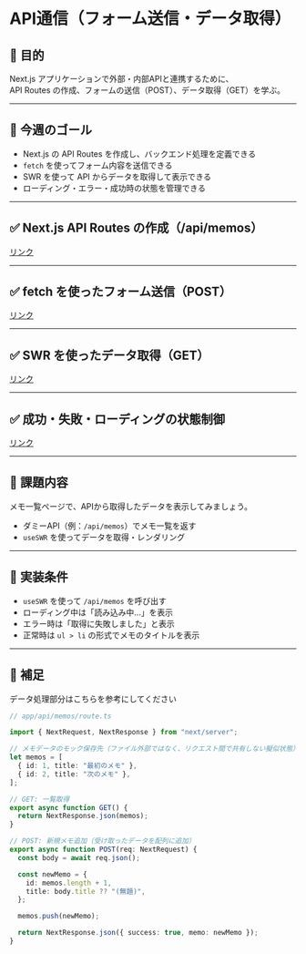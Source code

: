 # API通信（フォーム送信・データ取得）

## 🎯 目的

Next.js アプリケーションで外部・内部APIと連携するために、  
API Routes の作成、フォームの送信（POST）、データ取得（GET）を学ぶ。

---

## 🎯 今週のゴール

- Next.js の API Routes を作成し、バックエンド処理を定義できる
- `fetch` を使ってフォーム内容を送信できる
- SWR を使って API からデータを取得して表示できる
- ローディング・エラー・成功時の状態を管理できる

---

## ✅ Next.js API Routes の作成（/api/memos）

[リンク](Next.js%20API%20Routes%20の作成.md)  

---

## ✅ fetch を使ったフォーム送信（POST）

[リンク](fetch%20を使ったフォーム送信（POST）.md)  

---

## ✅ SWR を使ったデータ取得（GET）

[リンク](SWR%20を使ったデータ取得（GET）.md)  

---

## ✅ 成功・失敗・ローディングの状態制御

[リンク](ローディング・エラー・成功時の状態制御.md)  

---

## 🔹 課題内容

メモ一覧ページで、APIから取得したデータを表示してみましょう。

- ダミーAPI（例：`/api/memos`）でメモ一覧を返す
- `useSWR` を使ってデータを取得・レンダリング

---

## 🔹 実装条件

- `useSWR` を使って `/api/memos` を呼び出す
- ローディング中は「読み込み中...」を表示
- エラー時は「取得に失敗しました」と表示
- 正常時は `ul > li` の形式でメモのタイトルを表示

---

## 🔸 補足

データ処理部分はこちらを参考にしてください
``` typescript
// app/api/memos/route.ts

import { NextRequest, NextResponse } from "next/server";

// メモデータのモック保存先（ファイル外部ではなく、リクエスト間で共有しない擬似状態）
let memos = [
  { id: 1, title: "最初のメモ" },
  { id: 2, title: "次のメモ" },
];

// GET: 一覧取得
export async function GET() {
  return NextResponse.json(memos);
}

// POST: 新規メモ追加（受け取ったデータを配列に追加）
export async function POST(req: NextRequest) {
  const body = await req.json();

  const newMemo = {
    id: memos.length + 1,
    title: body.title ?? "(無題)",
  };

  memos.push(newMemo);

  return NextResponse.json({ success: true, memo: newMemo });
}
```

<!-- 課題を提出する際、プルリクエストに以下を貼り付けてください

## 📊 評価チェックリスト（Week 13：API通信 - フォーム送信・データ取得）

※ 各観点ごとにチェック数を数え、下記ルールで点数化  
（チェック数 0個=0点 / 1個=1点 / 2個=3点 / 3個以上=5点）

---

### 🎯 成果物（アウトプットの完成度）

- [ ] `fetch` を使ったフォーム送信（POST）が実装されている
- [ ] Next.js API Routes が `/api/...` で定義されている
- [ ] `useSWR` でGET通信を行い、データが画面に表示されている
- [ ] `mutate()` で再取得が実装されている

---

### 📚 知識理解（仕組みや構成の理解）※やさしい版

- [ ] `fetch` を使うとデータを送信・取得できることを理解している
- [ ] Next.jsでは `pages/api/` 配下でAPIを作れることを知っている
- [ ] `useSWR` はデータ取得と自動更新のライブラリであると理解している
- [ ] 通信状態（読み込み中・失敗・成功）の考え方を理解している

---

### 💬 説明力（なぜその構成にしたか）※やさしい版

- [ ] どんなデータを送信・取得しているか説明できる
- [ ] APIの定義場所・使い方を説明できる（例：`pages/api/memos.ts`）
- [ ] `useSWR` の使い方や、なぜ使ったかを説明できる
- [ ] 通信結果に応じて、どのようなUI制御をしたか話せる

---

### 🔧 自己修正（修正・改善の自走力）

- [ ] 通信エラーやデータ取得ミスを自力で発見・修正している
- [ ] `fetch` のリクエスト/レスポンス形式を確認・調整している
- [ ] APIの戻り値を整形・扱いやすくするなど工夫している
- [ ] UI側でローディング・エラー表示を工夫して改善している

---

📝 評価観点ごとのチェック数を数え、以下のように点数に換算してください：

| チェック数 | 点数 |
|------------|------|
| 0個        | 0点  |
| 1個        | 1点  |
| 2個        | 3点  |
| 3〜4個     | 5点  |

-->